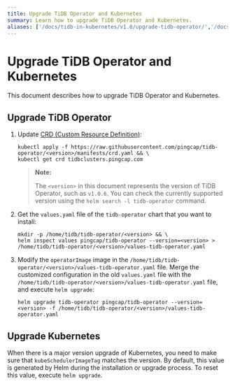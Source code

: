 ```yaml
---
title: Upgrade TiDB Operator and Kubernetes
summary: Learn how to upgrade TiDB Operator and Kubernetes.
aliases: ['/docs/tidb-in-kubernetes/v1.0/upgrade-tidb-operator/','/docs/dev/tidb-in-kubernetes/upgrade/tidb-operator/','/docs/v3.1/tidb-in-kubernetes/upgrade/tidb-operator/','/docs/v3.0/tidb-in-kubernetes/upgrade/tidb-operator/']
---
```


# Upgrade TiDB Operator and Kubernetes

This document describes how to upgrade TiDB Operator and Kubernetes.

## Upgrade TiDB Operator

1. Update [CRD (Custom Resource Definition)](https://kubernetes.io/docs/tasks/access-kubernetes-api/custom-resources/custom-resource-definitions/):

    
    ```shell
    kubectl apply -f https://raw.githubusercontent.com/pingcap/tidb-operator/<version>/manifests/crd.yaml && \
    kubectl get crd tidbclusters.pingcap.com
    ```

    > **Note:**
    >
    > The `<version>` in this document represents the version of TiDB Operator, such as `v1.0.6`. You can check the currently supported version using the `helm search -l tidb-operator` command.

2. Get the `values.yaml` file of the `tidb-operator` chart that you want to install:

    
    ```shell
    mkdir -p /home/tidb/tidb-operator/<version> && \
    helm inspect values pingcap/tidb-operator --version=<version> > /home/tidb/tidb-operator/<version>/values-tidb-operator.yaml
    ```

3. Modify the `operatorImage` image in the `/home/tidb/tidb-operator/<version>/values-tidb-operator.yaml` file. Merge the customized configuration in the old `values.yaml` file with the `/home/tidb/tidb-operator/<version>/values-tidb-operator.yaml` file, and execute `helm upgrade`:

    
    ```shell
    helm upgrade tidb-operator pingcap/tidb-operator --version=<version> -f /home/tidb/tidb-operator/<version>/values-tidb-operator.yaml
    ```

## Upgrade Kubernetes

When there is a major version upgrade of Kubernetes, you need to make sure that `kubeSchedulerImageTag` matches the version. By default, this value is generated by Helm during the installation or upgrade process. To reset this value, execute `helm upgrade`.
